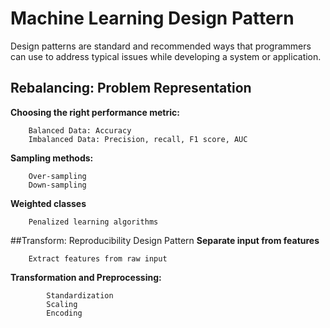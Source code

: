 # Machine Learning Design Pattern
Design patterns are standard and recommended ways that programmers can use to address typical issues while developing a system or application.

## Rebalancing: Problem Representation 
**Choosing the right performance metric:**

    	Balanced Data: Accuracy
    	Imbalanced Data: Precision, recall, F1 score, AUC
        
**Sampling methods:**

    	Over-sampling
    	Down-sampling
        
**Weighted classes**

        Penalized learning algorithms

##Transform: Reproducibility Design Pattern
**Separate input from features**

        Extract features from raw input
    
**Transformation and Preprocessing:**

        	Standardization
        	Scaling
        	Encoding

